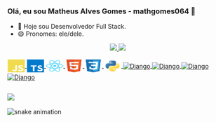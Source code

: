 ### Olá, eu sou Matheus Alves Gomes - mathgomes064 👋

- 🔭 Hoje sou Desenvolvedor Full Stack.
- 😄 Pronomes: ele/dele.

<div align="center">
  <a href="https://github.com/mathgomes064">
  <img height="180em" src="https://github-readme-stats.vercel.app/api?username=mathgomes064&show_icons=true&theme=dark&include_all_commits=true&count_private=true"/>
  <img height="180em" src="https://github-readme-stats.vercel.app/api/top-langs/?username=mathgomes064&layout=compact&langs_count=7&theme=dark"/>
</div>

<div style="display: inline_block"><br>
  <img align="center" alt="Js" height="30" width="40" src="https://raw.githubusercontent.com/devicons/devicon/master/icons/javascript/javascript-plain.svg">
  <img align="center" alt="Ts" height="30" width="40" src="https://raw.githubusercontent.com/devicons/devicon/master/icons/typescript/typescript-plain.svg">
  <img align="center" alt="React" height="30" width="40" src="https://raw.githubusercontent.com/devicons/devicon/master/icons/react/react-original.svg">
  <img align="center" alt="HTML" height="30" width="40" src="https://raw.githubusercontent.com/devicons/devicon/master/icons/html5/html5-original.svg">
  <img align="center" alt="CSS" height="30" width="40" src="https://raw.githubusercontent.com/devicons/devicon/master/icons/css3/css3-original.svg">
  <img align="center" alt="Python" height="30" width="40" src="https://raw.githubusercontent.com/devicons/devicon/master/icons/python/python-original.svg">
  <img align="center" alt="Django" height="50" width="60" src="https://cdn.jsdelivr.net/gh/devicons/devicon/icons/django/django-plain-wordmark.svg" >
  <img align="center" alt="Django" height="30" width="40" src="https://cdn.jsdelivr.net/gh/devicons/devicon/icons/postgresql/postgresql-original.svg" >
  <img align="center" alt="Django" height="30" width="40" src="https://cdn.jsdelivr.net/gh/devicons/devicon/icons/nodejs/nodejs-original.svg" />
  <img align="center" alt="Django" height="30" width="40" src="https://cdn.jsdelivr.net/gh/devicons/devicon/icons/jest/jest-plain.svg" />
</div>

##

<div>
  <a href="https://www.linkedin.com/in/matheus-gomes-064/" target="_blank"><img src="https://img.shields.io/badge/-LinkedIn-%230077B5?style=for-the-badge&logo=linkedin&logoColor=white" target="_blank"></a> 
</div>

![snake animation](https://github.com/mathgomes064/mathgomes064/blob/output/github-contribution-grid-snake.svg)

